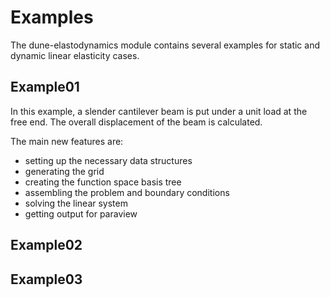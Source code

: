 # Examples
The dune-elastodynamics module contains several examples for static and dynamic linear
elasticity cases.

## Example01
In this example, a slender cantilever beam is put under a unit load at the free end.
The overall displacement of the beam is calculated.

The main new features are:
- setting up the necessary data structures
- generating the grid
- creating the function space basis tree
- assembling the problem and boundary conditions
- solving the linear system
- getting output for paraview

## Example02

## Example03
